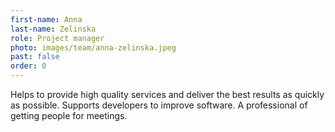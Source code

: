 ```yaml
---
first-name: Anna
last-name: Zelinska
role: Project manager
photo: images/team/anna-zelinska.jpeg
past: false
order: 0
---
```

Helps to provide high quality services and deliver the best results as quickly as possible. Supports developers to improve software. A professional of getting people for meetings.
